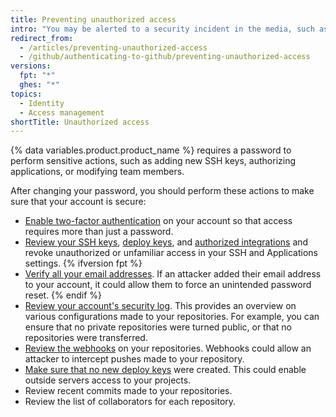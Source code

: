 ```yaml
---
title: Preventing unauthorized access
intro: "You may be alerted to a security incident in the media, such as the discovery of the [Heartbleed bug](http://heartbleed.com/), or your computer could be stolen while you're signed in to {% data variables.product.product_location %}. In such cases, changing your password prevents any unintended future access to your account and projects."
redirect_from:
  - /articles/preventing-unauthorized-access
  - /github/authenticating-to-github/preventing-unauthorized-access
versions:
  fpt: "*"
  ghes: "*"
topics:
  - Identity
  - Access management
shortTitle: Unauthorized access
---
```


{% data variables.product.product_name %} requires a password to perform sensitive actions, such as adding new SSH keys, authorizing applications, or modifying team members.

After changing your password, you should perform these actions to make sure that your account is secure:

- [Enable two-factor authentication](/articles/about-two-factor-authentication) on your account so that access requires more than just a password.
- [Review your SSH keys](/articles/reviewing-your-ssh-keys), [deploy keys](/articles/reviewing-your-deploy-keys), and [authorized integrations](/articles/reviewing-your-authorized-integrations) and revoke unauthorized or unfamiliar access in your SSH and Applications settings.
  {% ifversion fpt %}
- [Verify all your email addresses](/articles/verifying-your-email-address). If an attacker added their email address to your account, it could allow them to force an unintended password reset.
  {% endif %}
- [Review your account's security log](/github/authenticating-to-github/reviewing-your-security-log). This provides an overview on various configurations made to your repositories. For example, you can ensure that no private repositories were turned public, or that no repositories were transferred.
- [Review the webhooks](/articles/creating-webhooks) on your repositories. Webhooks could allow an attacker to intercept pushes made to your repository.
- [Make sure that no new deploy keys](/guides/managing-deploy-keys/#deploy-keys) were created. This could enable outside servers access to your projects.
- Review recent commits made to your repositories.
- Review the list of collaborators for each repository.
